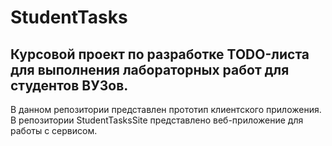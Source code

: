 # StudentTasks
## Курсовой проект по разработке TODO-листа для выполнения лабораторных работ для студентов ВУЗов.
В данном репозитории представлен прототип клиентского приложения. В репозитории StudentTasksSite представлено веб-приложение для работы с сервисом.
